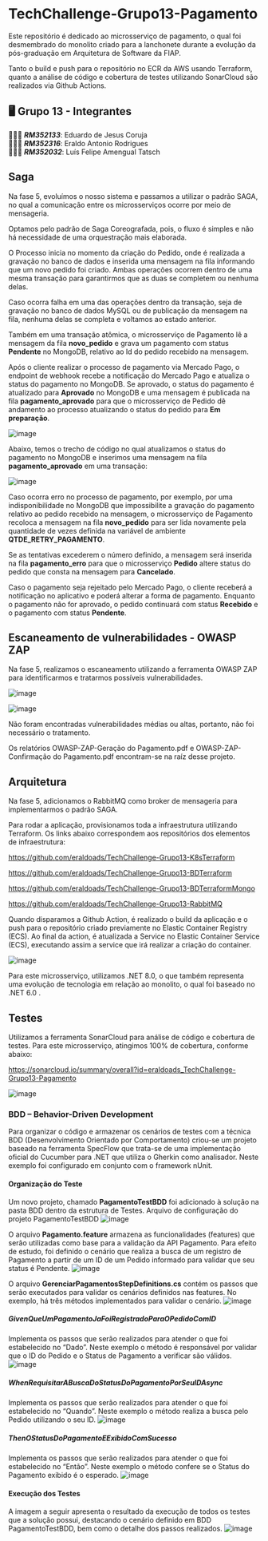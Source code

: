 # TechChallenge-Grupo13-Pagamento
Este repositório é dedicado ao microsserviço de pagamento, o qual foi desmembrado do monolito criado para a lanchonete durante a evolução da pós-graduação em Arquitetura de Software da FIAP.

Tanto o build e push para o repositório no ECR da AWS usando Terraform, quanto a análise de código e cobertura de testes utilizando SonarCloud são realizados via Github Actions.

## 🖥️ Grupo 13 - Integrantes
🧑🏻‍💻 *<b>RM352133</b>*: Eduardo de Jesus Coruja </br>
🧑🏻‍💻 *<b>RM352316</b>*: Eraldo Antonio Rodrigues </br>
🧑🏻‍💻 *<b>RM352032</b>*: Luís Felipe Amengual Tatsch </br>

## Saga
Na fase 5, evoluímos o nosso sistema e passamos a utilizar o padrão SAGA, no qual a comunicação entre os microsserviços ocorre por meio de mensageria.

Optamos pelo padrão de Saga Coreografada, pois, o fluxo é simples e não há necessidade de uma orquestração mais elaborada.

O Processo inicia no momento da criação do Pedido, onde é realizada a gravação no banco de dados e inserida uma mensagem na fila informando que um novo pedido foi criado. Ambas operações ocorrem dentro de uma mesma transação para garantirmos que as duas se completem ou nenhuma delas.

Caso ocorra falha em uma das operações dentro da transação, seja de gravação no banco de dados MySQL ou de publicação da mensagem na fila, nenhuma delas se completa e voltamos ao estado anterior.

Também em uma transação atômica, o microsserviço de Pagamento lê a mensagem da fila <b>novo_pedido</b> e grava um pagamento com status <b>Pendente</b> no MongoDB, relativo ao Id do pedido recebido na mensagem. 

Após o cliente realizar o processo de pagamento via Mercado Pago, o endpoint de webhook recebe a notificação do Mercado Pago e atualiza o status do pagamento no MongoDB. Se aprovado, o status do pagamento é atualizado para <b>Aprovado</b> no MongoDB e uma mensagem é publicada na fila <b>pagamento_aprovado</b> para que o microsserviço de Pedido dê andamento ao processo atualizando o status do pedido para <b>Em preparação</b>.

![image](https://github.com/user-attachments/assets/c1885508-c5c3-46e9-86b6-22a309781401)

Abaixo, temos o trecho de código no qual atualizamos o status do pagamento no MongoDB e inserimos uma mensagem na fila <b>pagamento_aprovado</b> em uma transação:

![image](https://github.com/user-attachments/assets/4387b185-440f-419b-b87b-d66fb3ab3fac)

Caso ocorra erro no processo de pagamento, por exemplo, por uma indisponibilidade no MongoDB que impossibilite a gravação do pagamento relativo ao pedido recebido na mensagem, o microsserviço de Pagamento recoloca a mensagem na fila <b>novo_pedido</b> para ser lida novamente pela quantidade de vezes definida na variável de ambiente <b>QTDE_RETRY_PAGAMENTO</b>. 

Se as tentativas excederem o número definido, a mensagem será inserida na fila <b>pagamento_erro</b> para que o microsserviço <b>Pedido</b> altere status do pedido que consta na mensagem para <b>Cancelado</b>.

Caso o pagamento seja rejeitado pelo Mercado Pago, o cliente receberá a notificação no aplicativo e poderá alterar a forma de pagamento. Enquanto o pagamento não for aprovado, o pedido continuará com status <b>Recebido</b> e o pagamento com status <b>Pendente</b>.

## Escaneamento de vulnerabilidades - OWASP ZAP

Na fase 5, realizamos o escaneamento utilizando a ferramenta OWASP ZAP para identificarmos e tratarmos possíveis vulnerabilidades.

![image](https://github.com/user-attachments/assets/122340a0-8731-4cd9-b2b6-ed7d12681444)

![image](https://github.com/user-attachments/assets/16c4a058-d01c-43a1-be6e-2ecc42a82743)

Não foram encontradas vulnerabilidades médias ou altas, portanto, não foi necessário o tratamento.

Os relatórios OWASP-ZAP-Geração do Pagamento.pdf e OWASP-ZAP-Confirmação do Pagamento.pdf encontram-se na raíz desse projeto.

## Arquitetura
Na fase 5, adicionamos o RabbitMQ como broker de mensageria para implementarmos o padrão SAGA. 

Para rodar a aplicação, provisionamos toda a infraestrutura utilizando Terraform. Os links abaixo correspondem aos repositórios dos elementos de infraestrutura:

https://github.com/eraldoads/TechChallenge-Grupo13-K8sTerraform

https://github.com/eraldoads/TechChallenge-Grupo13-BDTerraform

https://github.com/eraldoads/TechChallenge-Grupo13-BDTerraformMongo

https://github.com/eraldoads/TechChallenge-Grupo13-RabbitMQ

Quando disparamos a Github Action, é realizado o build da aplicação e o push para o repositório criado previamente no Elastic Container Registry (ECS).
Ao final da action, é atualizada a Service no Elastic Container Service (ECS), executando assim a service que irá realizar a criação do container.

![image](https://github.com/user-attachments/assets/1925e3d6-4753-4611-99a6-647550d6497e)


Para este microsserviço, utilizamos .NET 8.0, o que também representa uma evolução de tecnologia em relação ao monolito, o qual foi baseado no .NET 6.0 .

## Testes

Utilizamos a ferramenta SonarCloud para análise de código e cobertura de testes. Para este microsserviço, atingimos 100% de cobertura, conforme abaixo:

https://sonarcloud.io/summary/overall?id=eraldoads_TechChallenge-Grupo13-Pagamento

![image](https://github.com/eraldoads/TechChallenge-Grupo13-Pagamento/assets/47857203/1029386d-0f98-4274-9d2a-c5f3c51b10f2)

### BDD – Behavior-Driven Development
Para organizar o código e armazenar os cenários de testes com a técnica BDD (Desenvolvimento Orientado por Comportamento) criou-se um projeto baseado na ferramenta SpecFlow que trata-se de uma implementação oficial do Cucumber para .NET que utiliza o Gherkin como analisador. Neste exemplo foi configurado em conjunto com o framework nUnit. 

#### Organização do Teste
Um novo projeto, chamado <b>PagamentoTestBDD</b> foi adicionado à solução na pasta BDD dentro da estrutura de Testes.
Arquivo de configuração do projeto PagamentoTestBDD
![image](https://github.com/eraldoads/TechChallenge-Grupo13-Pagamento/assets/149120484/fcdc5f29-5709-4769-98f7-b5cb326b3e61)
 
O arquivo <b>Pagamento.feature</b> armazena as funcionalidades (features) que serão utilizadas como base para a validação da API Pagamento. Para efeito de estudo, foi definido o cenário que realiza a busca de um registro de Pagamento a partir de um ID de um Pedido informado para validar que seu status é Pendente.
![image](https://github.com/eraldoads/TechChallenge-Grupo13-Pagamento/assets/149120484/b77b96bb-6cb9-4585-98ad-0e68cb6f5745)
 
O arquivo <b>GerenciarPagamentosStepDefinitions.cs</b> contém os passos que serão executados para validar os cenários definidos nas features. No exemplo, há três métodos implementados para validar o cenário.
![image](https://github.com/eraldoads/TechChallenge-Grupo13-Pagamento/assets/149120484/f694465b-0563-4ddd-a824-7d81d60e9fc2)
 
##### GivenQueUmPagamentoJaFoiRegistradoParaOPedidoComID
Implementa os passos que serão realizados para atender o que foi estabelecido no “Dado”.
Neste exemplo o método é responsável por validar que o ID do Pedido e o Status de Pagamento a verificar são válidos.
![image](https://github.com/eraldoads/TechChallenge-Grupo13-Pagamento/assets/149120484/8687a317-1257-476e-91e2-a41109272eb0)
 
##### WhenRequisitarABuscaDoStatusDoPagamentoPorSeuIDAsync
Implementa os passos que serão realizados para atender o que foi estabelecido no “Quando”.
Neste exemplo o método realiza a busca pelo Pedido utilizando o seu ID.
![image](https://github.com/eraldoads/TechChallenge-Grupo13-Pagamento/assets/149120484/168529f1-4404-49d0-9b85-65a34794c355)
 
##### ThenOStatusDoPagamentoEExibidoComSucesso
Implementa os passos que serão realizados para atender o que foi estabelecido no “Então”.
Neste exemplo o método confere se o Status do Pagamento exibido é o esperado.
![image](https://github.com/eraldoads/TechChallenge-Grupo13-Pagamento/assets/149120484/3e411563-cd57-4765-a80e-9e1d35030c2c)
 
#### Execução dos Testes
A imagem a seguir apresenta o resultado da execução de todos os testes que a solução possui, destacando o cenário definido em BDD PagamentoTestBDD, bem como o detalhe dos passos realizados.
![image](https://github.com/eraldoads/TechChallenge-Grupo13-Pagamento/assets/149120484/9cd4bd09-9865-44a5-bff6-b2ade3b4210d)
 
